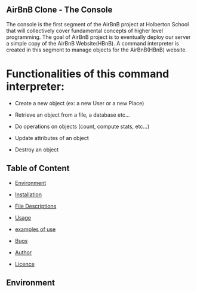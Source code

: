 ## AirBnB Clone - The Console
The console is the first segment of the AirBnB project at Holberton School that will collectively cover fundamental concepts of higher level programming. The goal of AirBnB project is to eventually deploy our server a simple copy of the AirBnB Website(HBnB). A command interpreter is created in this segment to manage objects for the AirBnB(HBnB) website.

# Functionalities of this command interpreter:

* Create a new object (ex: a new User or a new Place)

* Retrieve an object from a file, a database etc...

* Do operations on objects (count, compute stats, etc...)

* Update attributes of an object

* Destroy an object

## Table of Content

* [Environment](#environment) 

* [Installation](#installation) 

* [File Descriptions](#file-Description)

* [Usage](#usage) 

* [examples of use](#examples-of-use)

* [Bugs](#bugs)

* [Author](#authors)

* [Licence](#license)

## Environment
